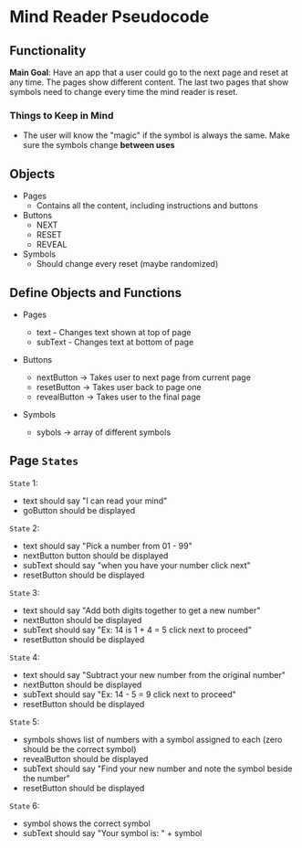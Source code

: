 # Mind Reader Pseudocode
## Functionality
**Main Goal**: Have an app that a user could go to the next page and reset at any time. The pages show different content. The last two pages that show symbols need to change every time the mind reader is reset.

### Things to Keep in Mind

- The user will know the "magic" if the symbol is always the same. Make sure the symbols change **between uses**

## Objects
- Pages
  - Contains all the content, including instructions and buttons
- Buttons
  - NEXT
  - RESET
  - REVEAL
- Symbols
  - Should change every reset (maybe randomized)

## Define Objects and Functions

- Pages
  - text - Changes text shown at top of page
  - subText - Changes text at bottom of page

- Buttons
    - nextButton -> Takes user to next page from current page
    - resetButton -> Takes user back to page one
    - revealButton -> Takes user to the final page

- Symbols
  - sybols -> array of different symbols
## Page `States`

`State` 1: 
- text should say "I can read your mind"
- goButton should be displayed

`State` 2:
- text should say "Pick a number from 01 - 99"
- nextButton button should be displayed
- subText should say "when you have your number click next"
- resetButton should be displayed

`State` 3:
- text should say "Add both digits together to get a new number"
- nextButton should be displayed
- subText should say "Ex: 14 is 1 + 4 = 5 click next to proceed"
- resetButton should be displayed

`State` 4:
- text should say "Subtract your new number from the original number"
- nextButton should be displayed
- subText should say "Ex: 14 - 5 = 9 click next to proceed"
- resetButton should be displayed

`State` 5:
- symbols shows list of numbers with a symbol assigned to each (zero should be the correct symbol)
- revealButton should be displayed
- subText should say "Find your new number and note the symbol beside the number"
- resetButton should be displayed

`State` 6:
- symbol shows the correct symbol
- subText should say "Your symbol is: " + symbol
